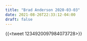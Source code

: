 ```yaml
---
title: "Brad Anderson 2020-03-03"
date: 2021-08-26T22:33:12-04:00
draft: false
---
```


{{<tweet 1234920097984073728>}}